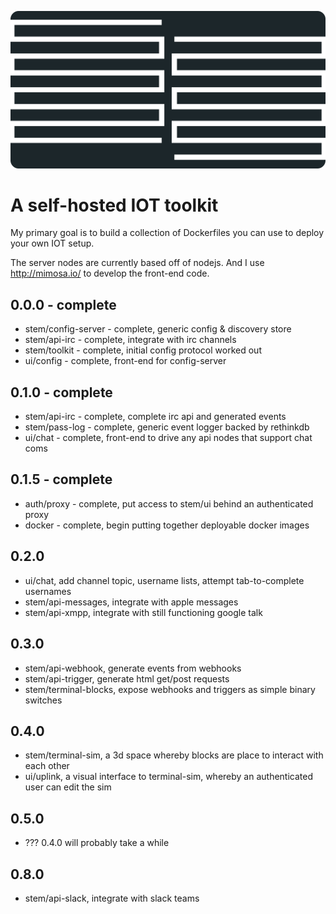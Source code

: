 ![exo-cortex](https://raw.githubusercontent.com/goldbuick/exo-cortex/master/logo.png)

A self-hosted IOT toolkit
=========================

My primary goal is to build a collection of Dockerfiles you can use to deploy your own
IOT setup.

The server nodes are currently based off of nodejs. And I use http://mimosa.io/ to develop the front-end code.

## 0.0.0 - complete
* stem/config-server - complete, generic config & discovery store
* stem/api-irc - complete, integrate with irc channels
* stem/toolkit - complete, initial config protocol worked out
* ui/config - complete, front-end for config-server

## 0.1.0 - complete
* stem/api-irc - complete, complete irc api and generated events
* stem/pass-log - complete, generic event logger backed by rethinkdb
* ui/chat - complete, front-end to drive any api nodes that support chat coms

## 0.1.5 - complete
* auth/proxy - complete, put access to stem/ui behind an authenticated proxy
* docker - complete, begin putting together deployable docker images

## 0.2.0
* ui/chat, add channel topic, username lists, attempt tab-to-complete usernames
* stem/api-messages, integrate with apple messages
* stem/api-xmpp, integrate with still functioning google talk

## 0.3.0
* stem/api-webhook, generate events from webhooks
* stem/api-trigger, generate html get/post requests
* stem/terminal-blocks, expose webhooks and triggers as simple binary switches

## 0.4.0
* stem/terminal-sim, a 3d space whereby blocks are place to interact with each other
* ui/uplink, a visual interface to terminal-sim, whereby an authenticated user can edit the sim

## 0.5.0
* ??? 0.4.0 will probably take a while

## 0.8.0
* stem/api-slack, integrate with slack teams
